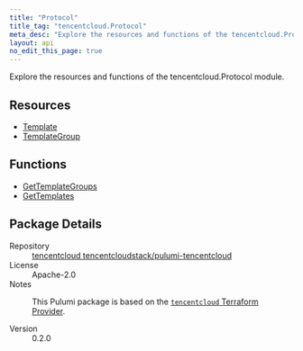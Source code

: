 ```yaml
---
title: "Protocol"
title_tag: "tencentcloud.Protocol"
meta_desc: "Explore the resources and functions of the tencentcloud.Protocol module."
layout: api
no_edit_this_page: true
---
```


<!-- WARNING: this file was generated by Pulumi Docs Generator. -->
<!-- Do not edit by hand unless you're certain you know what you are doing! -->

Explore the resources and functions of the tencentcloud.Protocol module.

<h2 id="resources">Resources</h2>
<ul class="api">
    <li><a href="template/" title="Template"><span class="api-symbol api-symbol--resource"></span>Template</a></li>
    <li><a href="templategroup/" title="TemplateGroup"><span class="api-symbol api-symbol--resource"></span>TemplateGroup</a></li>
</ul>

<h2 id="functions">Functions</h2>
<ul class="api">
    <li><a href="gettemplategroups/" title="GetTemplateGroups"><span class="api-symbol api-symbol--function"></span>GetTemplateGroups</a></li>
    <li><a href="gettemplates/" title="GetTemplates"><span class="api-symbol api-symbol--function"></span>GetTemplates</a></li>
</ul>

<h2 id="package-details">Package Details</h2>
<dl class="package-details">
	<dt>Repository</dt>
	<dd><a href="https://github.com/tencentcloudstack/pulumi-tencentcloud">tencentcloud tencentcloudstack/pulumi-tencentcloud</a></dd>
	<dt>License</dt>
	<dd>Apache-2.0</dd>
	<dt>Notes</dt>
	<dd><p>This Pulumi package is based on the <a href="https://github.com/tencentcloudstack/terraform-provider-tencentcloud"><code>tencentcloud</code> Terraform Provider</a>.</p>
</dd>
	<dt>Version</dt>
	<dd>0.2.0</dd>
</dl>

